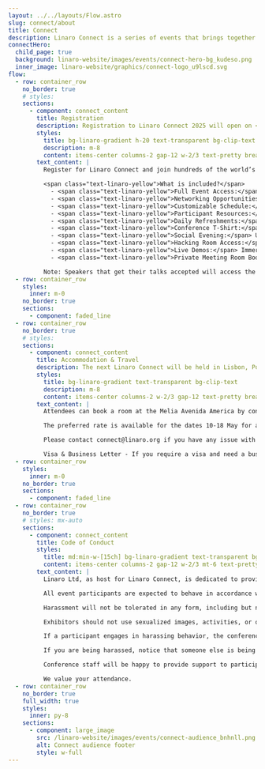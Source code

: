 ```yaml
---
layout: ../../layouts/Flow.astro
slug: connect/about
title: Connect
description: Linaro Connect is a series of events that brings together the Arm Ecosystem. This is the ONLY place where developers, maintainers of both hardware and software can collaborate and discuss common problems
connectHero:
  child_page: true
  background: linaro-website/images/events/connect-hero-bg_kudeso.png
  inner_image: linaro-website/graphics/connect-logo_u9lscd.svg
flow:
  - row: container_row
    no_border: true
    # styles:
    sections:
      - component: connect_content
        title: Registration
        description: Registration to Linaro Connect 2025 will open on <br><span class="text-linaro-yellow">XXXXXXXXX 2024.</span>
        styles:
          title: bg-linaro-gradient h-20 text-transparent bg-clip-text m-0
          description: m-8
          content: items-center columns-2 gap-12 w-2/3 text-pretty break-words
        text_content: |
          Register for Linaro Connect and join hundreds of the world’s leading Arm Open Source engineers. If you order your ticket today you will receive it at a discounted rate of XXX. These discounted tickets will be available until the end of March 2025. Tickets after that will be sold at the full price of XXXX.

          <span class="text-linaro-yellow">What is included?</span>
            - <span class="text-linaro-yellow">Full Event Access:</span> Get complete access to Linaro Connect 2024, including keynotes, sessions, BoFs, private meetings, and more.
            - <span class="text-linaro-yellow">Networking Opportunities:</span> Connect with industry professionals through Birds of a Feather (BoFs) sessions, discussions, and collaboration activities.
            - <span class="text-linaro-yellow">Customizable Schedule:</span> Tailor your experience by creating a personalized agenda, prioritizing sessions aligned with your interests.
            - <span class="text-linaro-yellow">Participant Resources:</span> Access event materials, documentation, and shared resources to enhance understanding.
            - <span class="text-linaro-yellow">Daily Refreshments:</span> Enjoy continental breakfasts, coffee, and snacks from Wednesday to Friday to stay energized.
            - <span class="text-linaro-yellow">Conference T-Shirt:</span> Receive an exclusive Linaro Connect 2024 conference t-shirt as a token of participation.
            - <span class="text-linaro-yellow">Social Evening:</span> Unwind, connect, and enjoy a relaxed atmosphere with casual conversations and activities.
            - <span class="text-linaro-yellow">Hacking Room Access:</span> Collaborate, code, and engage in hands-on sessions in a dedicated hacking room.
            - <span class="text-linaro-yellow">Live Demos:</span> Immerse yourself in live demonstrations of the latest technologies, innovations, and projects.
            - <span class="text-linaro-yellow">Private Meeting Room Booking:</span> Book secure meeting rooms for exclusive discussions, collaboration, or networking.

          Note: Speakers that get their talks accepted will access the event with a complimentary speaker pass.
  - row: container_row
    styles:
      inner: m-0
    no_border: true
    sections:
      - component: faded_line
  - row: container_row
    no_border: true
    # styles:
    sections:
      - component: connect_content
        title: Accommodation & Travel
        description: The next Linaro Connect will be held in Lisbon, Portugal <br>Tuesday 6 - Friday 9 May 2025 at the Melia Avenida America
        styles:
          title: bg-linaro-gradient text-transparent bg-clip-text
          description: m-8
          content: items-center columns-2 w-2/3 gap-12 text-pretty break-words
        text_content: |
          Attendees can book a room at the Melia Avenida America by contacting the booking team directly marta.rodriguez.morcillo@melia.com and belen.martinez@melia.com and mention you are attending Linaro Connect to get a preferred rate.

          The preferred rate is available for the dates 10-18 May for a limited time upon availability - we recommend you book your room as soon as possible.

          Please contact connect@linaro.org if you have any issue with booking your accommodation.

          Visa & Business Letter - If you require a visa and need a business invitation letter and/or visa support letter, please register for Linaro Connect and then email connect@linaro.org
  - row: container_row
    styles:
      inner: m-0
    no_border: true
    sections:
      - component: faded_line
  - row: container_row
    no_border: true
    # styles: mx-auto
    sections:
      - component: connect_content
        title: Code of Conduct
        styles:
          title: md:min-w-[15ch] bg-linaro-gradient text-transparent bg-clip-text
          content: items-center columns-2 gap-12 w-2/3 mt-6 text-pretty break-words
        text_content: |
          Linaro Ltd, as host for Linaro Connect, is dedicated to providing a harassment-free experience for participants at all of our events. Linaro events are working conferences intended for professional networking and collaboration in the Linux community. They exist to encourage the open exchange of ideas and expression and require an environment that recognizes the inherent worth of every person and group. While at Linaro events or related ancillary or social events, any participants, including speakers, attendees, volunteers, sponsors, exhibitors, booth staff and anyone else, should not engage in harassment in any form of communication or media including email, texting and social media.

          All event participants are expected to behave in accordance with professional standards, with both the Linaro Connect Code of Conduct as well as their respective employer’s policies governing appropriate workplace behavior, and applicable laws.

          Harassment will not be tolerated in any form, including but not limited to harassment based on gender, gender identity and expression, sexual orientation, disability, physical appearance, body size, race, age, religion or any other status protected by laws in which the conference or program is being held. Harassment includes the use of abusive, offensive or degrading language, intimidation, stalking, harassing photography or recording, inappropriate physical contact, sexual imagery and unwelcome sexual advances or requests for sexual favors.. Any report of harassment at one of our events will be addressed immediately. Participants asked to stop any harassing behavior are expected to comply immediately. Anyone who witnesses or is subjected to unacceptable behavior should notify a conference organizer at once. 

          Exhibitors should not use sexualized images, activities, or other material in their booths and must refrain from the use of sexualized clothing/uniforms/costumes, or otherwise creating a sexualized environment. Speakers should not use sexual language, images, or any language or images that would constitute harassment as defined above in their talks.

          If a participant engages in harassing behavior, the conference organizers may take any action they deem appropriate, ranging from issuance of a warning to the offending individual to expulsion from the conference with no refund, depending on the circumstances. Linaro reserves the right to exclude any participant found to be engaging in harassing behavior from participating in any further Linaro events, trainings or other activities.

          If you are being harassed, notice that someone else is being harassed, or have any other concerns relating to harassment, please contact a member of conference staff immediately. Conference staff can be identified by t-shirts/staff badges onsite; and an organizer can be found at the event registration counter at any time. You are also encouraged to contact Diane Cheshire, Group HR Director at diane.cheshire@linaro.org

          Conference staff will be happy to provide support to participants, including contacting hotel/venue security or local law enforcement, when appropriate, providing escorts, or otherwise assisting those experiencing harassment to ensure that they feel safe for the duration of the conference.

          We value your attendance.
  - row: container_row
    no_border: true
    full_width: true
    styles:
      inner: py-8
    sections:
      - component: large_image
        src: /linaro-website/images/events/connect-audience_bnhnll.png
        alt: Connect audience footer
        style: w-full
---
```

